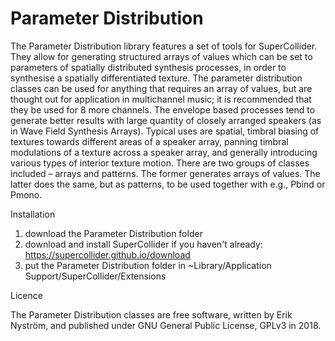 # Parameter Distribution

The Parameter Distribution library features a set of tools for SuperCollider. They allow for generating structured arrays of values which can be set to parameters of spatially distributed synthesis processes, in order to synthesise a spatially differentiated texture. The parameter distribution classes can be used for anything that requires an array of values, but are thought out for application in multichannel music; it is recommended that they be used for 8 more channels. The envelope based processes tend to generate better results with large quantity of closely arranged speakers (as in Wave Field Synthesis Arrays). Typical uses are spatial, timbral biasing of textures towards different areas of a speaker array, panning timbral modulations of a texture across a speaker array, and generally introducing various types of interior texture motion. There are two groups of classes included – arrays and patterns. The former generates arrays of values. The latter does the same, but as patterns, to be used together with e.g., Pbind or Pmono.

Installation

1) download the Parameter Distribution folder
2) download and install SuperCollider if you haven't already: https://supercollider.github.io/download
3) put the Parameter Distribution folder in ~Library/Application Support/SuperCollider/Extensions

Licence

The Parameter Distribution classes are free software, written by Erik Nyström, and published under GNU General Public License, GPLv3 in 2018.
